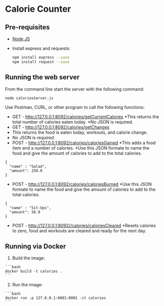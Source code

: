 # Calorie Counter

## Pre-requisites
  * [Node JS](https://nodejs.org)
  * Install express and requests:

    ```bash
    npm install express --save
    npm install request --save
    ```

## Running the web server

From the command line start the server with the following command:

  ```bash
  node caloriesServer.js
  ```

Use Postman, CURL, or other program to call the following functions:

  * GET - http://127.0.0.1:8092/calories/getCurrentCalories
   *This returns the total number of calories eaten today.
   *No JSON is required.
  * GET - http://127.0.0.1:8092/calories/getChanges
   * This returns the food is eaten today, workouts, and calorie change.
   * No JSON is required.
  * POST - http://127.0.0.1:8092/calories/caloriesGained
   *This adds a food item and a number of calories.
   *Use this JSON formate to name the food and give the amount of calories to add to the total calories.
  ```
  {
    "name" : "Salad",
    "amount": 250.0
  }
  ```
  * POST - http://127.0.0.1:8092/calories/caloriesBurned
   *Use this JSON formate to name the food and give the amount of calories to add to the total calories.
  ```
  {
    "name" : "Sit-Ups",
    "amount": 50.0
  }
  ```
  * POST - http://127.0.0.1:8092//calories/caloriesCleared
   *Resets calories to zero, food and workouts are cleared and ready for the next day.

## Running via Docker

  1. Build the image:

    ```bash
    docker build -t calories .
    ```

  2. Run the image:

    ```bash
    docker run -p 127.0.0.1:8081:8081 -it calories
    ```
